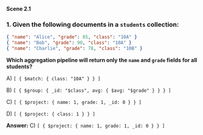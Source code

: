 **Scene 2.1**
### **1. Given the following documents in a `students` collection:**

```json
{ "name": "Alice", "grade": 85, "class": "10A" }
{ "name": "Bob", "grade": 90, "class": "10A" }
{ "name": "Charlie", "grade": 78, "class": "10B" }
```

**Which aggregation pipeline will return only the `name` and `grade` fields for all students?**

A) `[ { $match: { class: "10A" } } ]`

B) `[ { $group: { _id: "$class", avg: { $avg: "$grade" } } } ]`

C) `[ { $project: { name: 1, grade: 1, _id: 0 } } ]`

D) `[ { $project: { class: 1 } } ]`

**Answer:** C) `[ { $project: { name: 1, grade: 1, _id: 0 } } ]`

